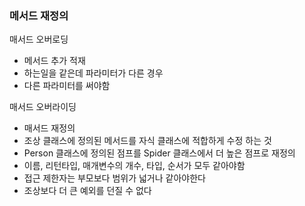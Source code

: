 ### 메서드 재정의

매서드 오버로딩
- 메서드 추가 적재
- 하는일을 같은데 파라미터가 다른 경우
- 다른 파라미터를 써야함

매서드 오버라이딩
- 매서드 재정의
- 조상 클래스에 정의된 메서드를 자식 클래스에 적합하게 수정 하는 것
- Person 클래스에 정의된 점프를 Spider 클래스에서 더 높은 점프로 재정의
- 이름, 리턴타입, 매개변수의 개수, 타입, 순서가 모두 같아야함
- 접근 제한자는 부모보다 범위가 넓거나 같아야한다
- 조상보다 더 큰 예외를 던질 수 없다